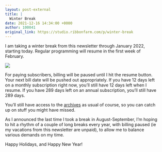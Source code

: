 ```yaml
---
layout: post-external
title: |
  Winter Break
date: 2021-12-16 14:34:00 +0000
author: 100041
original_link: https://studio.ribbonfarm.com/p/winter-break
---
```


I am taking a winter break from this newsletter through January 2022, starting today. Regular programming will resume in the first week of February.

[![](https://cdn.substack.com/image/fetch/w_1100,c_limit,f_auto,q_auto:good,fl_progressive:steep/https%3A%2F%2Fbucketeer-e05bbc84-baa3-437e-9518-adb32be77984.s3.amazonaws.com%2Fpublic%2Fimages%2F3cbe2864-b850-4f01-9d2a-1692b1f15c99_616x542.png)](https://cdn.substack.com/image/fetch/f_auto,q_auto:good,fl_progressive:steep/https%3A%2F%2Fbucketeer-e05bbc84-baa3-437e-9518-adb32be77984.s3.amazonaws.com%2Fpublic%2Fimages%2F3cbe2864-b850-4f01-9d2a-1692b1f15c99_616x542.png)

For paying subscribers, billing will be paused until I hit the resume button. Your next bill date will be pushed out appropriately. If you have 12 days left on a monthly subscription right now, you’ll still have 12 days left when I resume. If you have 289 days left on an annual subscription, you’ll still have 289 days.

You’ll still have access to the [archives](https://breakingsmart.substack.com/archive?utm_source=menu-dropdown) as usual of course, so you can catch up on stuff you might have missed.

As I announced the last time I took a break in August-September, I’m hoping to hit a rhythm of a couple of long breaks every year, with billing paused (ie my vacations from this newsletter are unpaid), to allow me to balance various demands on my time.

Happy Holidays, and Happy New Year!

